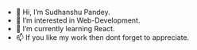 - 👋 Hi, I’m Sudhanshu Pandey.
- 👀 I’m interested in Web-Development.
- 🌱 I’m currently learning React.
- 📫  If you like my work then dont forget to appreciate.

<!---
Pandey0101/Pandey0101 is a ✨ special ✨ repository because its `README.md` (this file) appears on your GitHub profile.
You can click the Preview link to take a look at your changes.
--->
